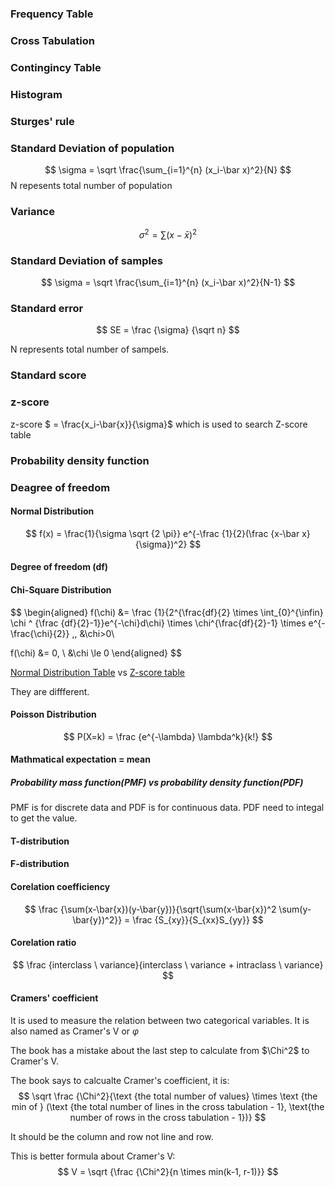 ### Frequency Table
### Cross Tabulation
### Contingincy Table
### Histogram
### Sturges' rule
### Standard Deviation of population
$$
\sigma = \sqrt \frac{\sum_{i=1}^{n} (x_i-\bar x)^2}{N}
$$
N repesents total number of population

### Variance
$$
\sigma ^2 = \sum (x-\bar x)^2
$$

### Standard Deviation of samples
$$
\sigma = \sqrt \frac{\sum_{i=1}^{n} (x_i-\bar x)^2}{N-1}
$$

### Standard error
$$
SE = \frac {\sigma} {\sqrt n}
$$

N represents total number of sampels.

### Standard score
### z-score
z-score $ = \frac{x_i-\bar{x}}{\sigma}$ which is used to search Z-score table

### Probability density function
### Deagree of freedom
#### Normal Distribution
$$
f(x) = \frac{1}{\sigma \sqrt {2 \pi}} e^{-\frac {1}{2}(\frac {x-\bar x}{\sigma})^2}
$$

#### Degree of freedom (df)



####  Chi-Square Distribution
$$
\begin{aligned}
f(\chi) &= \frac {1}{2^{\frac{df}{2} \times \int_{0}^{\infin} \chi ^ {\frac {df}{2}-1}}e^{-\chi}d\chi} \times \chi^{\frac{df}{2}-1} \times e^{-\frac{\chi}{2}} \,, &\chi>0\\

f(\chi) &= 0, \ &\chi \le 0 
\end{aligned}
$$ 

[Normal Distribution Table](https://www.mathsisfun.com/data/standard-normal-distribution-table.html)  vs [Z-score table](https://www.z-table.com/)

They are diffferent.



#### Poisson Distribution
$$
P(X=k) = \frac {e^{-\lambda} \lambda^k}{k!}
$$

#### Mathmatical expectation = mean

##### Probability mass function(PMF) vs probability density function(PDF)
PMF is for discrete data and PDF is for continuous data. PDF need to integal to get the value.

#### T-distribution

#### F-distribution

#### Corelation coefficiency
$$
\frac {\sum(x-\bar{x})(y-\bar{y})}{\sqrt{\sum(x-\bar{x})^2 \sum(y-\bar{y})^2}} = \frac {S_{xy}}{S_{xx}S_{yy}}
$$

#### Corelation ratio
$$
\frac {interclass \ variance}{interclass \ variance + intraclass \ variance}
$$

#### Cramers' coefficient
It is used to measure the relation between two categorical variables. It is also named as Cramer's V or $\varphi$



The book has a mistake about the last step to calculate from $\Chi^2$ to Cramer's V. 

The book says to calcualte Cramer's coefficient, it is:
$$
\sqrt \frac {\Chi^2}{\text {the total number of values} \times \text {the min of } (\text {the total number of lines in the cross tabulation - 1}, \text{the number of rows in the cross tabulation - 1})}
$$

It should be the column and row not line and row.

This is better formula about Cramer's V:
$$
V = \sqrt {\frac {\Chi^2}{n \times min(k-1, r-1)}}
$$

#### 